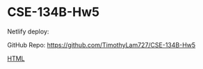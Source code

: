 # CSE-134B-Hw5

Netlify deploy: 

GitHub Repo: https://github.com/TimothyLam727/CSE-134B-Hw5

[HTML](index.html)
